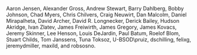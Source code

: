 Aaron Jensen, Alexander Gross, Andrew Stewart, Barry Dahlberg, Bobby Johnson, Chad Myers, Chris Chilvers, Craig Neuwirt, Dan Malcolm, Daniel Mirapalheta, David Archer, David R. Longnecker, Derick Bailey, Hudson Akridge, Ivan Zlatev, James Freiwirth, James Gregory, James Kovacs, Jeremy Skinner, Lee Henson, Louis DeJardin, Paul Batum, Roelof Blom, Stuart Childs, Tom Janssens, Tuna Toksoz, U-BSOD\pruiz, dschilling, felixg, jeremydmiller, maxild, and robsosno.
